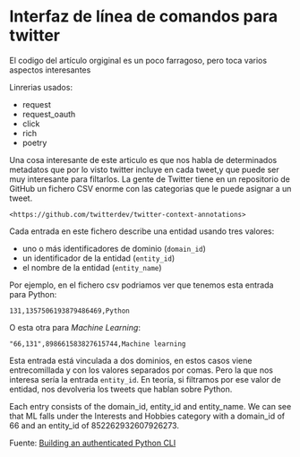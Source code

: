 # Interfaz de línea de comandos para twitter

El codigo del artículo orgiginal es un poco farragoso, pero toca
varios aspectos interesantes

Linrerias usados:
- request
- request_oauth
- click
- rich
- poetry
    

Una cosa interesante de este articulo es que nos habla de determinados
metadatos que por lo visto twitter incluye en cada tweet,y que puede
ser muy interesante para filtarlos. La gente de Twitter tiene en un
repositorio de GitHub un fichero CSV enorme con las categorias que le
puede asignar a un tweet. 

    <https://github.com/twitterdev/twitter-context-annotations>

Cada entrada en este fichero describe una entidad usando tres valores:

- uno o más identificadores de dominio (`domain_id`)
- un identificador de la entidad (`entity_id`)
- el nombre de la entidad (`entity_name`) 

Por ejemplo, en el fichero csv podriamos ver
que tenemos esta entrada para Python:

```
131,1357506193879486469,Python
```

O esta otra para _Machine Learning_:

```
"66,131",898661583827615744,Machine learning
```

Esta entrada está vinculada a dos dominios, en estos casos viene entrecomillada
y con los valores separados por comas. Pero la que nos interesa sería la
entrada `entity_id`. En teoría, si filtramos por ese valor de entidad, nos
devolveria los tweets que hablan sobre Python.



Each entry consists of the domain_id, entity_id and entity_name. We can see that ML falls under the Interests and Hobbies category with a domain_id of 66 and an entity_id of 852262932607926273.

Fuente: [Building an authenticated Python CLI](https://www.notia.ai/articles/building-an-authenticated-python-cli)
